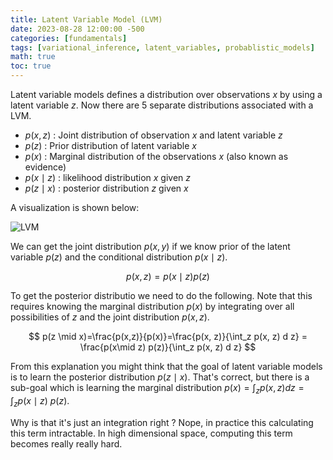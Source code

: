 ```yaml
---
title: Latent Variable Model (LVM)
date: 2023-08-28 12:00:00 -500
categories: [fundamentals]
tags: [variational_inference, latent_variables, probablistic_models]
math: true
toc: true
---
```



Latent variable models defines a distribution over observations $x$ by using a latent variable $z$.
Now there are $5$ separate distributions associated with a LVM.

- $p(x,z)$ : Joint distribution of observation $x$ and latent variable $z$
- $p(z)$ : Prior distribution of latent variable $x$
- $p(x)$ : Marginal distribution of the observations $x$ (also known as evidence)
- $p(x \mid z)$ : likelihood distribution  $x$ given $z$
- $p(z\mid x)$ : posterior  distribution $z$ given $x$

A visualization is shown below:



![LVM](https://i.ibb.co/FwRz37M/chrome-x00-YT8o-Qj-L.png)

We can get the joint distribution $p(x,y)$ if we know prior of the latent variable $p(z)$ and the conditional distribution $p(x \mid z)$.

$$
p(x,z) = p(x \mid z ) p(z) 
$$

To get the posterior distributio we need to do the following. Note that this requires knowing the marginal distribution $p(x)$ by integrating over all possibilities of $z$ and the joint distribution $p(x,z)$.

$$
p(z \mid x)=\frac{p(x,z)}{p(x)}=\frac{p(x, z)}{\int_z p(x, z) d z} = \frac{p(x\mid z) p(z)}{\int_z p(x, z) d z}
$$



From this explanation you might think that the goal of latent variable models is to learn the posterior distribution $p(z \mid x)$. That's correct, but there is a sub-goal which is learning the marginal distribution $p(x)= \int_z p(x, z) d z = \int_z  p(x\mid z) \ p(z)$.

Why is that it's just an integration right ? Nope, in practice this calculating this term intractable. In high dimensional space, computing this term becomes really really hard.